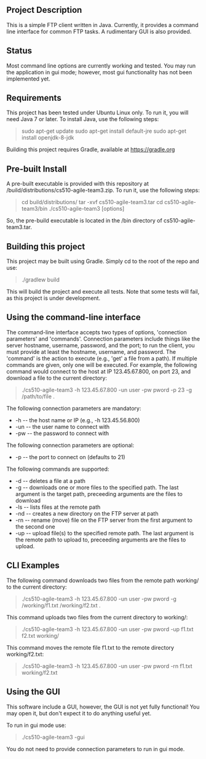 ## Project Description

This is a simple FTP client written in Java. Currently, it provides a command line interface for common FTP tasks. A rudimentary GUI is also provided.

## Status

   Most command line options are currently working and tested. You may run the application in gui mode; however, most gui functionality has not been implemented yet.

## Requirements

   This project has been tested under Ubuntu Linux only. To run it, you will need Java 7 or later. To install Java, use the following steps:

   > sudo apt-get update
   > sudo apt-get install default-jre
   > sudo apt-get install openjdk-8-jdk

   Building this project requires Gradle, available at https://gradle.org


## Pre-built Install

   A pre-built executable is provided with this repository at /build/distributions/cs510-agile-team3.zip. To run it, use the following steps:

   > cd build/distributions/
   > tar -xvf cs510-agile-team3.tar
   > cd cs510-agile-team3/bin
   > ./cs510-agile-team3 [options]

   So, the pre-build executable is located in the /bin directory of cs510-agile-team3.tar.

## Building this project

   This project may be built using Gradle. Simply cd to the root of the repo and use:

   > ./gradlew build

   This will build the project and execute all tests. Note that some tests will fail, as this project is under development.

## Using the command-line interface

   The command-line interface accepts two types of options, 'connection parameters' and 'commands'. Connection parameters include things like the server hostname, username, password, and the port; to run the client, you must provide at least the hostname, username, and password. The 'command' is the action to execute (e.g., 'get' a file from a path). If multiple commands are given, only one will be executed. For example, the following command would connect to the host at IP 123.45.67.800, on port 23, and download a file to the current directory:

   > ./cs510-agile-team3 -h 123.45.67.800 -un user -pw pword -p 23 -g /path/to/file .

   The following connection parameters are mandatory:
   
   - -h -- the host name or IP (e.g., -h 123.45.56.800)
   - -un -- the user name to connect with
   - -pw -- the password to connect with

   The following connection parameters are optional:
   - -p -- the port to connect on (defaults to 21)

   The following commands are supported:
   
   - -d -- deletes a file at a path
   - -g -- downloads one or more files to the specified path. The last argument is the target path, preceeding arguments are the files to download
   - -ls -- lists files at the remote path
   - -nd -- creates a new directory on the FTP server at path
   - -rn -- rename (move) file on the FTP server from the first argument to the second one
   - -up -- upload file(s) to the specified remote path. The last argument is the remote path to upload to, preceeding arguments are the files to upload.

## CLI Examples

   The following command downloads two files from the remote path working/ to the current directory:

   > ./cs510-agile-team3 -h 123.45.67.800 -un user -pw pword -g /working/f1.txt /working/f2.txt .

   This command uploads two files from the current directory to working/:

   > ./cs510-agile-team3 -h 123.45.67.800 -un user -pw pword -up f1.txt f2.txt working/

   This command moves the remote file f1.txt to the remote directory working/f2.txt:

   > ./cs510-agile-team3 -h 123.45.67.800 -un user -pw pword -rn f1.txt working/f2.txt


## Using the GUI

   This software include a GUI, however, the GUI is not yet fully functional! You may open it, but don't expect it to do anything useful yet.

   To run in gui mode use:

   > ./cs510-agile-team3 -gui

   You do not need to provide connection parameters to run in gui mode.

